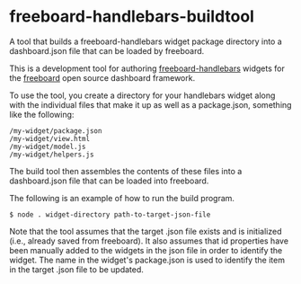 freeboard-handlebars-buildtool
==============================

A tool that builds a freeboard-handlebars widget package directory into a dashboard.json file that can be loaded by freeboard.

This is a development tool for authoring [freeboard-handlebars](http://github.com/jritsema/freeboard-handlebars) widgets for the [freeboard](http://freeboard.io) open source dashboard framework.

To use the tool, you create a directory for your handlebars widget along with the individual files that make it up as well as a package.json, something like the following:

    /my-widget/package.json
    /my-widget/view.html
    /my-widget/model.js
    /my-widget/helpers.js

The build tool then assembles the contents of these files into a dashboard.json file that can be loaded into freeboard.

The following is an example of how to run the build program.

`
$ node . widget-directory path-to-target-json-file
`

Note that the tool assumes that the target .json file exists and is initialized (i.e., already saved from freeboard). It also assumes that id properties have been manually added to the widgets in the json file in order to identify the widget. The name in the widget's package.json is used to identify the item in the target .json file to be updated.